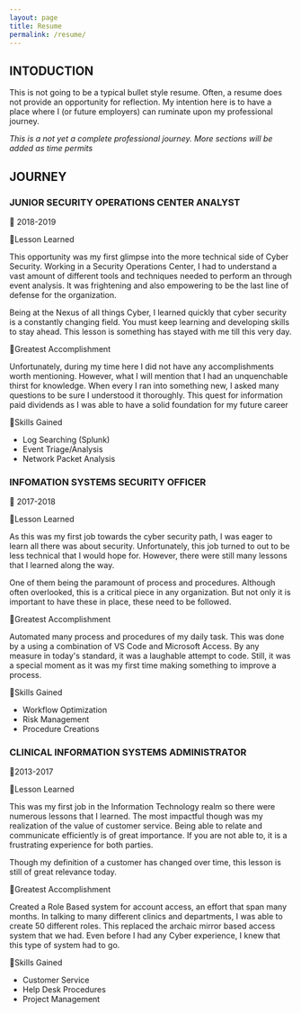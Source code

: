 ```yaml
---
layout: page
title: Resume
permalink: /resume/
---
```

## INTODUCTION

This is not going to be a typical bullet style resume.  Often, a resume does not provide an opportunity for reflection.  My intention here is to have a place where I (or future employers) can ruminate upon my professional journey. 

*This is a not yet a complete professional journey.  More sections will be added as time permits*

## JOURNEY

### JUNIOR SECURITY OPERATIONS CENTER ANALYST

📅 2018-2019

💭Lesson Learned

This opportunity was my first glimpse into the more technical side of Cyber Security.  Working in a Security Operations Center, I had to understand a vast amount of different tools and techniques needed to perform an through event analysis. It was frightening and also empowering to be the last line of defense for the organization.  

Being at the Nexus of all things Cyber, I learned quickly that cyber security is a constantly changing field.  You must keep learning and developing skills to stay ahead.  This lesson is something has stayed with me till this very day.

🥇Greatest Accomplishment

Unfortunately, during my time here I did not have any accomplishments worth mentioning.  However, what I will mention that I had an unquenchable thirst for knowledge.   When every I ran into something new, I asked many questions to be sure I understood it thoroughly.  This quest for information paid dividends as I was able to have a solid foundation for my future career 

🎯Skills Gained

- Log Searching (Splunk)
- Event Triage/Analysis
- Network Packet Analysis
### INFOMATION SYSTEMS SECURITY OFFICER

📅 2017-2018

💭Lesson Learned

As this was my first job towards the cyber security path, I was eager to learn all there was about security.  Unfortunately, this job turned to out to be less technical that I would hope for.  However, there were still many lessons that I learned along the way.  

One of them being the paramount of process and procedures.  Although often overlooked, this is a critical piece in any organization.   But not only it is important to have these in place, these need to be followed.   

🥇Greatest Accomplishment

Automated many process and procedures of my daily task.  This was done by a using a combination of VS Code and Microsoft Access.  By any measure in today's standard, it was a laughable attempt to code.  Still, it was a special moment as it was my first time making something to improve a process. 

🎯Skills Gained

- Workflow Optimization
- Risk Management
- Procedure Creations
### CLINICAL INFORMATION SYSTEMS ADMINISTRATOR

📅2013-2017

💭Lesson Learned

This was my first job in the Information Technology realm so there were numerous lessons that I learned. The most impactful though was my realization of the value of customer service.  Being able to relate and communicate efficiently is of great importance.  If you are not able to, it is a frustrating experience for both parties. 

Though my definition of a customer has changed over time, this lesson is still of great relevance today.

🥇Greatest Accomplishment

Created a Role Based system for account access, an effort that span many months. In talking to many different clinics and departments, I was able to create 50 different roles.  This replaced the archaic mirror based access system that we had.  Even before I had any Cyber experience, I knew that this type of system had to go.  

🎯Skills Gained

- Customer Service 
- Help Desk Procedures
- Project Management
